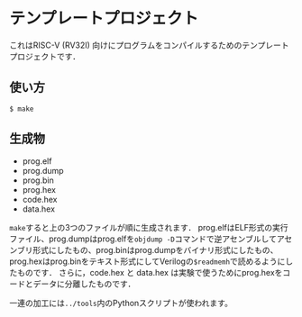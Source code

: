 # テンプレートプロジェクト
これはRISC-V (RV32I) 向けにプログラムをコンパイルするためのテンプレートプロジェクトです．

## 使い方
```
$ make
```

## 生成物
- prog.elf
- prog.dump
- prog.bin
- prog.hex
- code.hex
- data.hex

`make`すると上の3つのファイルが順に生成されます．
prog.elfはELF形式の実行ファイル、prog.dumpはprog.elfを`objdump -D`コマンドで逆アセンブルしてアセンブリ形式にしたもの、prog.binはprog.dumpをバイナリ形式にしたもの、prog.hexはprog.binをテキスト形式にしてVerilogの`$readmemh`で読めるようにしたものです．
さらに，code.hex と data.hex は実験で使うためにprog.hexをコードとデータに分離したものです．

一連の加工には`../tools`内のPythonスクリプトが使われます。
